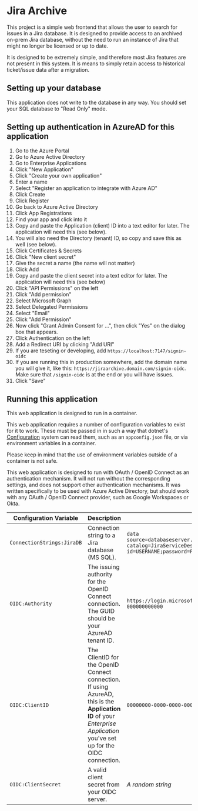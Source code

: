 # Jira Archive
This project is a simple web frontend that allows the user to search for issues in a Jira database.
It is designed to provide access to an archived on-prem Jira database, without the need to run an instance of Jira that might no longer be licensed or up to date.

It is designed to be extremely simple, and therefore most Jira features are not present in this system. It is means to simply retain access to historical ticket/issue data after a migration.


## Setting up your database
This application does not write to the database in any way.
You should set your SQL database to "Read Only" mode.


## Setting up authentication in AzureAD for this application
 1. Go to the Azure Portal
 2. Go to Azure Active Directory
 3. Go to Enterprise Applications
 4. Click "New Application"
 5. Click "Create your own application"
 6. Enter a name
 7. Select "Register an application to integrate with Azure AD"
 8. Click Create
 9. Click Register
 10. Go back to Azure Active Directory
 11. Click App Registrations
 12. Find your app and click into it
 13. Copy and paste the Application (client) ID into a text editor for later. The application will need this (see below).
 14. You will also need the Directory (tenant) ID, so copy and save this as well (see below).
 15. Click Certificates & Secrets
 16. Click "New client secret"
 17. Give the secret a name (the name will not matter)
 18. Click Add
 19. Copy and paste the client secret into a text editor for later. The application will need this (see below)
 20. Click "API Permissions" on the left
 21. Click "Add permission"
 22. Select Microsoft Graph
 23. Select Delegated Permissions
 24. Select "Email"
 25. Click "Add Permission"
 26. Now click "Grant Admin Consent for ...", then click "Yes" on the dialog box that appears.
 27. Click Authentication on the left
 28. Add a Redirect URI by clicking "Add URI"
 29. If you are teseting or developing, add `https://localhost:7147/signin-oidc`
 30. If you are running this in production somewhere, add the domain name you will give it, like this: `https://jiraarchive.domain.com/signin-oidc`. Make sure that `/signin-oidc` is at the end or you will have issues.
 31. Click "Save"


## Running this application

This web application is designed to run in a container.

This web application requires a number of configuration variables to exist for it to work. These must be passed in in such a way that dotnet's [Configuration](https://docs.microsoft.com/en-us/dotnet/core/extensions/configuration) system can read them, such as an `appconfig.json` file, or via environment variables in a container.

Please keep in mind that the use of environment variables outside of a container is not safe.

This web application is designed to run with OAuth / OpenID Connect as an authentication mechanism. It will not run without the corresponding settings, and does not support other authentication mechanisms. It was written specifically to be used with Azure Active Directory, but should work with any OAuth / OpenID Connect provider, such as Google Workspaces or Okta.

| Configuration Variable | Description | Example |
|------------------------|-------------|---------|
| `ConnectionStrings:JiraDB` | Connection string to a Jira database (MS SQL). | `data source=databaseserver.hostname.or.ip\SQLINSTANCENAME;initial catalog=JiraServiceDesk;user id=USERNAME;password=PASSWORD;Trusted_Connection=false` |
| `OIDC:Authority` | The issuing authority for the OpenID Connect connection. The GUID should be your AzureAD tenant ID. | `https://login.microsoftonline.com/00000000-0000-0000-0000-000000000000` |
| `OIDC:ClientID` | The ClientID for the OpenID Connect connection. If using AzureAD, this is the __Application ID__ of your _Enterprise Application_ you've set up for the OIDC connection. | `00000000-0000-0000-0000-000000000000` |
| `OIDC:ClientSecret` | A valid client secret from your OIDC server. | _A random string_ |

